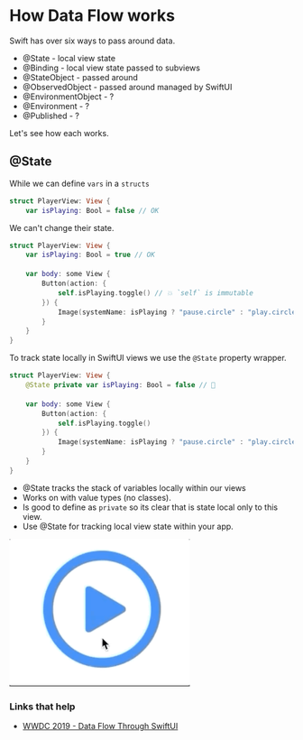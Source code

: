 # How Data Flow works

Swift has over six ways to pass around data.

- @State - local view state
- @Binding - local view state passed to subviews
- @StateObject - passed around
- @ObservedObject - passed around managed by SwiftUI
- @EnvironmentObject - ?
- @Environment - ?
- @Published - ?

Let's see how each works.

## @State

While we can define `vars` in a `structs`

```swift
struct PlayerView: View {
    var isPlaying: Bool = false // OK

```

We can't change their state.

```swift
struct PlayerView: View {
    var isPlaying: Bool = true // OK
    
    var body: some View {
        Button(action: {
            self.isPlaying.toggle() // 💥 `self` is immutable
        }) {
            Image(systemName: isPlaying ? "pause.circle" : "play.circle")
        }
    }
}
```

To track state locally in SwiftUI views we use the `@State` property wrapper.

```swift
struct PlayerView: View {
    @State private var isPlaying: Bool = false // 🚀
    
    var body: some View {
        Button(action: {
            self.isPlaying.toggle()
        }) {
            Image(systemName: isPlaying ? "pause.circle" : "play.circle")
        }
    }
}
```

- @State tracks the stack of variables locally within our views
- Works on with value types (no classes).
- Is good to define as `private` so its clear that is state local only to this view.
- Use @State for tracking local view state within your app.

![](images/statedemo.gif)

### Links that help
- [WWDC 2019 - Data Flow Through SwiftUI](https://developer.apple.com/videos/play/wwdc2019/226/)
